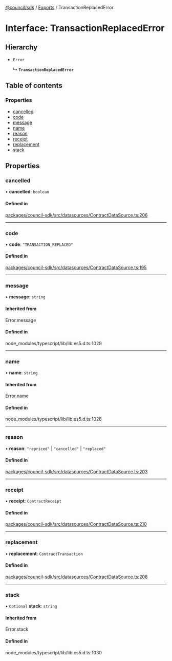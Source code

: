 [@council/sdk](../README.md) / [Exports](../modules.md) / TransactionReplacedError

# Interface: TransactionReplacedError

## Hierarchy

- `Error`

  ↳ **`TransactionReplacedError`**

## Table of contents

### Properties

- [cancelled](TransactionReplacedError.md#cancelled)
- [code](TransactionReplacedError.md#code)
- [message](TransactionReplacedError.md#message)
- [name](TransactionReplacedError.md#name)
- [reason](TransactionReplacedError.md#reason)
- [receipt](TransactionReplacedError.md#receipt)
- [replacement](TransactionReplacedError.md#replacement)
- [stack](TransactionReplacedError.md#stack)

## Properties

### cancelled

• **cancelled**: `boolean`

#### Defined in

[packages/council-sdk/src/datasources/ContractDataSource.ts:206](https://github.com/element-fi/council-monorepo/blob/d38feb9/packages/council-sdk/src/datasources/ContractDataSource.ts#L206)

___

### code

• **code**: ``"TRANSACTION_REPLACED"``

#### Defined in

[packages/council-sdk/src/datasources/ContractDataSource.ts:195](https://github.com/element-fi/council-monorepo/blob/d38feb9/packages/council-sdk/src/datasources/ContractDataSource.ts#L195)

___

### message

• **message**: `string`

#### Inherited from

Error.message

#### Defined in

node_modules/typescript/lib/lib.es5.d.ts:1029

___

### name

• **name**: `string`

#### Inherited from

Error.name

#### Defined in

node_modules/typescript/lib/lib.es5.d.ts:1028

___

### reason

• **reason**: ``"repriced"`` \| ``"cancelled"`` \| ``"replaced"``

#### Defined in

[packages/council-sdk/src/datasources/ContractDataSource.ts:203](https://github.com/element-fi/council-monorepo/blob/d38feb9/packages/council-sdk/src/datasources/ContractDataSource.ts#L203)

___

### receipt

• **receipt**: `ContractReceipt`

#### Defined in

[packages/council-sdk/src/datasources/ContractDataSource.ts:210](https://github.com/element-fi/council-monorepo/blob/d38feb9/packages/council-sdk/src/datasources/ContractDataSource.ts#L210)

___

### replacement

• **replacement**: `ContractTransaction`

#### Defined in

[packages/council-sdk/src/datasources/ContractDataSource.ts:208](https://github.com/element-fi/council-monorepo/blob/d38feb9/packages/council-sdk/src/datasources/ContractDataSource.ts#L208)

___

### stack

• `Optional` **stack**: `string`

#### Inherited from

Error.stack

#### Defined in

node_modules/typescript/lib/lib.es5.d.ts:1030
